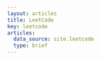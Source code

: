 ```yaml
---
layout: articles
title: LeetCode
key: leetcode
articles:
  data_source: site.leetcode
  type: brief
---
```


<!-- <div class="article__content" markdown="1"> -->